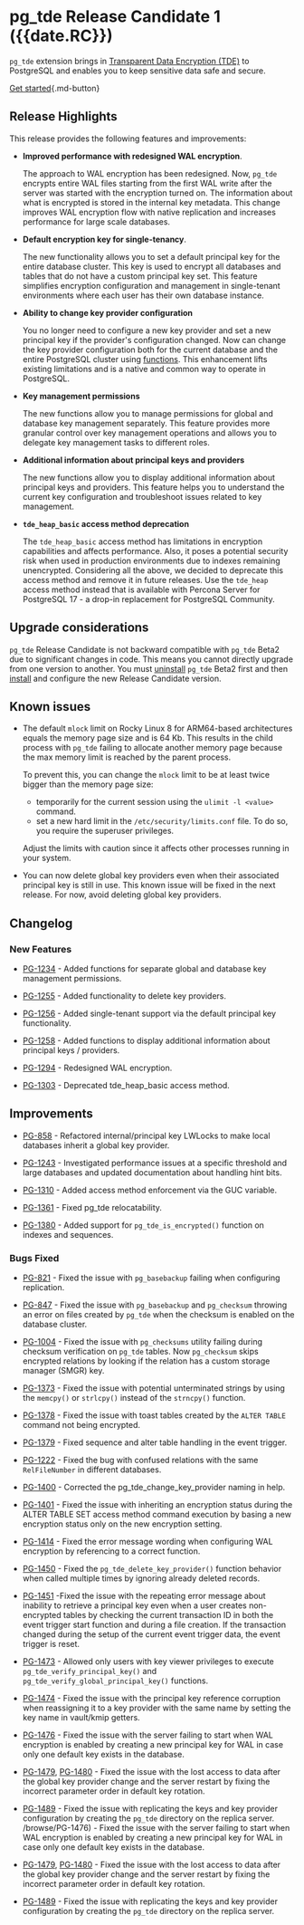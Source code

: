 # pg_tde Release Candidate 1 ({{date.RC}})

`pg_tde` extension brings in [Transparent Data Encryption (TDE)](../index/about-tde.md) to PostgreSQL and enables you to keep sensitive data safe and secure.

[Get started](../install.md){.md-button}

## Release Highlights

This release provides the following features and improvements:

* **Improved performance with redesigned WAL encryption**.

    The approach to WAL encryption has been redesigned. Now, `pg_tde` encrypts entire WAL files starting from the first WAL write after the server was started with the encryption turned on. The information about what is encrypted is stored in the internal key metadata. This change improves WAL encryption flow with native replication and increases performance for large scale databases. 

* **Default encryption key for single-tenancy**.

    The new functionality allows you to set a default principal key for the entire database cluster. This key is used to encrypt all databases and tables that do not have a custom principal key set. This feature simplifies encryption configuration and management in single-tenant environments where each user has their own database instance.

* **Ability to change key provider configuration**

    You no longer need to configure a new key provider and set a new principal key if the provider's configuration changed. Now can change the key provider configuration both for the current database and the entire PostgreSQL cluster using [functions](../functions.md#key-provider-management). This enhancement lifts existing limitations and is a native and common way to operate in PostgreSQL.

* **Key management permissions**

    The new functions allow you to manage permissions for global and database key management separately. This feature provides more granular control over key management operations and allows you to delegate key management tasks to different roles.

* **Additional information about principal keys and providers**

    The new functions allow you to display additional information about principal keys and providers. This feature helps you to understand the current key configuration and troubleshoot issues related to key management.

* **`tde_heap_basic` access method deprecation**

    The `tde_heap_basic` access method has limitations in encryption capabilities and affects performance. Also, it poses a potential security risk when used in production environments due to indexes remaining unencrypted. Considering all the above, we decided to deprecate this access method and remove it in future releases. Use the `tde_heap` access method instead that is available with Percona Server for PostgreSQL 17 - a drop-in replacement for PostgreSQL Community.

## Upgrade considerations

`pg_tde` Release Candidate is not backward compatible with `pg_tde` Beta2 due to significant changes in code. This means you cannot directly upgrade from one version to another. You must [uninstall](../how-to/uninstall.md) `pg_tde` Beta2 first and then [install](../install.md) and configure the new Release Candidate version.

## Known issues

* The default `mlock` limit on Rocky Linux 8 for ARM64-based architectures equals the memory page size and is 64 Kb. This results in the child process with `pg_tde` failing to allocate another memory page because the max memory limit is reached by the parent process.

    To prevent this, you can change the `mlock` limit to be at least twice bigger than the memory page size:

    * temporarily for the current session using the `ulimit -l <value>` command.
    * set a new hard limit in the `/etc/security/limits.conf` file. To do so, you require the superuser privileges.

    Adjust the limits with caution since it affects other processes running in your system.

* You can now delete global key providers even when their associated principal key is still in use. This known issue will be fixed in the next release. For now, avoid deleting global key providers. 

## Changelog

### New Features

* [PG-1234](https://perconadev.atlassian.net/browse/PG-1234) - Added functions for separate global and database key management permissions.

* [PG-1255](https://perconadev.atlassian.net/browse/PG-1255) - Added functionality to delete key providers.

* [PG-1256](https://perconadev.atlassian.net/browse/PG-1256) - Added single-tenant support via the default principal key functionality.

* [PG-1258](https://perconadev.atlassian.net/browse/PG-1258) - Added functions to display additional information  about principal keys / providers.

* [PG-1294](https://perconadev.atlassian.net/browse/PG-1294) - Redesigned WAL encryption.

* [PG-1303](https://perconadev.atlassian.net/browse/PG-1303) - Deprecated tde_heap_basic access method.

## Improvements

* [PG-858](https://perconadev.atlassian.net/browse/PG-858) - Refactored internal/principal key LWLocks to make local databases inherit a global key provider.

* [PG-1243](https://perconadev.atlassian.net/browse/PG-1243) - Investigated performance issues at a specific threshold and large databases and updated documentation about handling hint bits.

* [PG-1310](https://perconadev.atlassian.net/browse/PG-1310) - Added access method enforcement via the GUC variable.

* [PG-1361](https://perconadev.atlassian.net/browse/PG-1361) - Fixed pg_tde relocatability.

* [PG-1380](https://perconadev.atlassian.net/browse/PG-1380) - Added support for `pg_tde_is_encrypted()` function on indexes and sequences.

### Bugs Fixed

* [PG-821](https://perconadev.atlassian.net/browse/PG-821) - Fixed the issue with `pg_basebackup` failing when configuring replication.

* [PG-847](https://perconadev.atlassian.net/browse/PG-847) - Fixed the issue with `pg_basebackup` and `pg_checksum` throwing an error on files created by `pg_tde` when the checksum is enabled on the database cluster.

* [PG-1004](https://perconadev.atlassian.net/browse/PG-1004) - Fixed the issue with `pg_checksums` utility failing during checksum verification on `pg_tde` tables. Now `pg_checksum` skips encrypted relations by looking if the relation has a custom storage manager (SMGR) key.

* [PG-1373](https://perconadev.atlassian.net/browse/PG-1373) - Fixed the issue with potential unterminated strings by using the `memcpy()` or `strlcpy()` instead of the `strncpy()` function.

* [PG-1378](https://perconadev.atlassian.net/browse/PG-1378) - Fixed the issue with toast tables created by the `ALTER TABLE` command not being encrypted.

* [PG-1379](https://perconadev.atlassian.net/browse/PG-1379) - Fixed sequence and alter table handling in the event trigger.

* [PG-1222](https://perconadev.atlassian.net/browse/PG-1222) - Fixed the bug with  confused relations with the same `RelFileNumber` in different databases.

* [PG-1400](https://perconadev.atlassian.net/browse/PG-1400) - Corrected the pg_tde_change_key_provider naming in help.

* [PG-1401](https://perconadev.atlassian.net/browse/PG-1401) - Fixed the issue with inheriting an encryption status during the ALTER TABLE SET access method command execution by basing a new encryption status only on the new encryption setting.

* [PG-1414](https://perconadev.atlassian.net/browse/PG-1414) - Fixed the error message wording when configuring WAL encryption by referencing to a correct function.

* [PG-1450](https://perconadev.atlassian.net/browse/PG-1450) - Fixed the `pg_tde_delete_key_provider()` function behavior when called multiple times by ignoring already deleted records.

* [PG-1451](https://perconadev.atlassian.net/browse/PG-1451) -Fixed the issue with the repeating error message about inability to retrieve a principal key even when a user creates non-encrypted tables by checking the current transaction ID in both the event trigger start function and during a file creation. If the transaction changed during the setup of the current event trigger data, the event trigger is reset.

* [PG-1473](https://perconadev.atlassian.net/browse/PG-1473) - Allowed only users with key viewer privileges to execute `pg_tde_verify_principal_key()` and `pg_tde_verify_global_principal_key()` functions.

* [PG-1474](https://perconadev.atlassian.net/browse/PG-1474) - Fixed the issue with the principal key reference corruption when reassigning it to a key provider with the same name by setting the key name in vault/kmip getters.

* [PG-1476](https://perconadev.atlassian.net/browse/PG-1476) - Fixed the issue with the server failing to start when WAL encryption is enabled by creating a new principal key for WAL in case only one default key exists in the database.

* [PG-1479](https://perconadev.atlassian.net/browse/PG-1479), [PG-1480](https://perconadev.atlassian.net/browse/PG-1480) - Fixed the issue with the lost access to data after the global key provider change and the server restart by fixing the incorrect parameter order in default key rotation.

* [PG-1489](https://perconadev.atlassian.net/browse/PG-1489) - Fixed the issue with replicating the keys and key provider configuration by creating the `pg_tde` directory on the replica server.
/browse/PG-1476) - Fixed the issue with the server failing to start when WAL encryption is enabled by creating a new principal key for WAL in case only one default key exists in the database.

* [PG-1479](https://perconadev.atlassian.net/browse/PG-1479), [PG-1480](https://perconadev.atlassian.net/browse/PG-1480) - Fixed the issue with the lost access to data after the global key provider change and the server restart by fixing the incorrect parameter order in default key rotation.

* [PG-1489](https://perconadev.atlassian.net/browse/PG-1489) - Fixed the issue with replicating the keys and key provider configuration by creating the `pg_tde` directory on the replica server.

